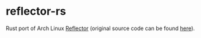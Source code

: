 # reflector-rs

Rust port of Arch Linux [Reflector](https://wiki.archlinux.org/title/Reflector) (original source code can be found [here](https://xyne.dev/projects/reflector/)).
